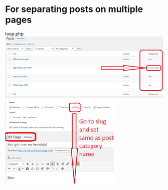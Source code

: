 # For separating posts on multiple pages
loop.php<br>
![text-img-align](gitimg/loop1.png)
![text-img-align](gitimg/loop2.png)
